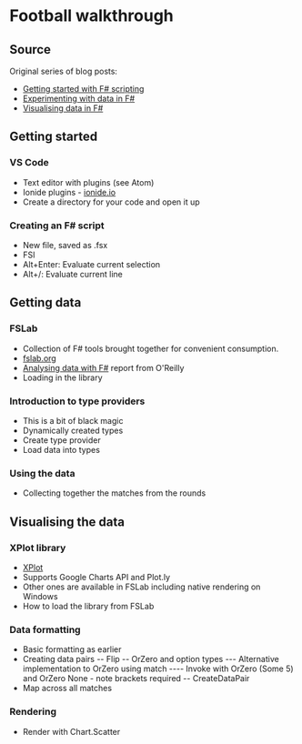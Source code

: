 # Football walkthrough

## Source

Original series of blog posts:

- [Getting started with F# scripting](http://chris-alexander.co.uk/on-engineering/f-sharp/getting-started-with-f-sharp-scripting/)
- [Experimenting with data in F#](http://chris-alexander.co.uk/on-engineering/f-sharp/experimenting-with-data-in-f-sharp/)
- [Visualising data in F#](http://chris-alexander.co.uk/on-engineering/f-sharp/visualising-data-in-f-sharp/)

## Getting started

### VS Code

- Text editor with plugins (see Atom)
- Ionide plugins - [ionide.io](http://ionide.io/)
- Create a directory for your code and open it up

### Creating an F# script

- New file, saved as .fsx
- FSI
- Alt+Enter: Evaluate current selection
- Alt+/: Evaluate current line

## Getting data

### FSLab

- Collection of F# tools brought together for convenient consumption.
- [fslab.org](https://fslab.org/)
- [Analysing data with F#](http://www.oreilly.com/programming/free/analyzing-visualizing-data-f-sharp.csp) report from O'Reilly
- Loading in the library

### Introduction to type providers

- This is a bit of black magic
- Dynamically created types
- Create type provider
- Load data into types

### Using the data

- Collecting together the matches from the rounds

## Visualising the data

### XPlot library

- [XPlot](https://tahahachana.github.io/XPlot/)
- Supports Google Charts API and Plot.ly
- Other ones are available in FSLab including native rendering on Windows
- How to load the library from FSLab

### Data formatting

- Basic formatting as earlier
- Creating data pairs
-- Flip
-- OrZero and option types
--- Alternative implementation to OrZero using match
---- Invoke with OrZero (Some 5) and OrZero None - note brackets required
-- CreateDataPair
- Map across all matches

### Rendering

- Render with Chart.Scatter